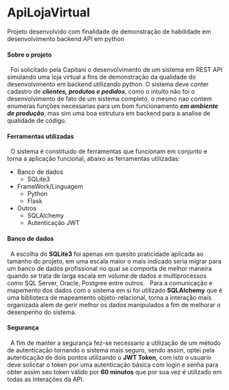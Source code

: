 # ApiLojaVirtual
Projeto desenvolvido com finalidade de demonstração de habilidade em desenvolvimento backend API em python

<h4>Sobre o projeto</h4>
<p>
 &nbsp Foi solicitado pela Capitani o desenvolvimento de um sistema em REST API simulando uma loja virtual a fins de demonstração da qualidade do desenvolvimento em backend utilizando python. O sistema deve conter cadastro de <b><i>clientes, produtos e pedidos</i></b>, como o intuito não foi o desenvolvimento de fato de um sistema completo, o mesmo nao contem enumeras funções necessarias para um bom funcionamento <b><i> em ambiente de produção</i></b>, mas sim uma boa estrutura em backend para a analise de qualidade de código.
</p>
 
 <h4>Ferramentas utilizadas</h4>
 <p>&nbsp
  O sistema é constituido de ferramentas que funcionam em conjunto e torna a aplicação funcional, abaixo as ferramentas utilizadas:
  <ul>
    <li>Banco de dados
      <ul>
        <li>SQLite3</li>  
      </ul>
    </li>
    <li>FrameWork/Linguagem
      <ul>
        <li>Python</li>  
        <li>Flask</li>
      </ul>
    </li>
    <li>Outros
      <ul>
        <li>SQLAlchemy</li>
        <li>Autenticação JWT</li>
      </ul>
    </li>
  </ul>
</p>  
  
<h4>Banco de dados</h4>
<p>&nbsp
  A escolha do <b>SQLite3</b> foi apenas em quesito praticidade aplicada ao tamanho do projeto, em uma escala maior o mais indicado seria migrar para um banco de dados profissional no qual se comporta de melhor maneira quando se trata de larga escala em volume de dados e multiprocessos como SQL Server, Oracle, Postgree entre outros.
&nbsp Para a comunicação e mapemento dos dados com o sistema em si foi utilizado <b>SQLAlchemy</b> que é uma biblioteca de mapeamento objeto-relacional, torna a interação mais organizada alem de gerir melhor os dados manipulados a fim de melhorar o desenpenho do sistema.
</p>

<h4>Segurança</h4>
<p>&nbsp
  A fim de manter a segurança fez-se necessario a utilização de um método de autenticação tornando o sistema mais seguro, sendo assim, optei pela autenticação de dois pontos utilizando o <b>JWT Token</b>, com isto o usuario deve solicitar o token por uma autenticação básica com login e senha para obter assim seu token válido por <b>60 minutos</b> que por sua vez é utilizado em todas as interações da API.
</p>



